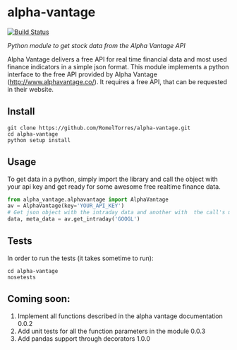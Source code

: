 # alpha-vantage

[![Build Status](https://travis-ci.org/RomelTorres/alpha-vantage.png?branch=0.0.1)](https://travis-ci.org/RomelTorres/alpha-vantage)

*Python module to get stock data from the Alpha Vantage API*

Alpha Vantage delivers a free API for real time financial data and most used finance indicators in a simple json format. This module implements a python interface to the free API provided by Alpha
Vantage (http://www.alphavantage.co/). It requires a free API, that can be requested in their website.

## Install
```shell
git clone https://github.com/RomelTorres/alpha-vantage.git
cd alpha-vantage
python setup install
```

## Usage
To get data in a python, simply import the library and call the object with your api key and get ready for some awesome free realtime finance data.
```python
from alpha_vantage.alphavantage import AlphaVantage
av = AlphaVantage(key='YOUR_API_KEY')
# Get json object with the intraday data and another with  the call's metadata
data, meta_data = av.get_intraday('GOOGL')
```
## Tests

In order to run the tests  (it takes sometime to run):
```shell
cd alpha-vantage
nosetests
```


## Coming soon:

1. Implement all functions described in the alpha vantage documentation 0.0.2
2. Add unit tests for all the function parameters in the module 0.0.3
2. Add pandas support through decorators 1.0.0
